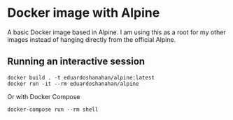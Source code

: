 # Docker image with  Alpine

A basic Docker image based in Alpine. I am using this as a root for my other images instead of hanging directly from the official Alpine.

## Running an interactive session

```
docker build . -t eduardoshanahan/alpine:latest
docker run -it --rm eduardoshanahan/alpine
```

Or with Docker Compose

```
docker-compose run --rm shell
```



